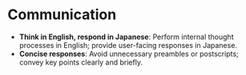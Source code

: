 # Communication

- **Think in English, respond in Japanese**: Perform internal thought processes in English; provide user-facing responses in Japanese.
- **Concise responses**: Avoid unnecessary preambles or postscripts; convey key points clearly and briefly.

